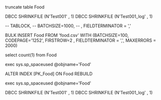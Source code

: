 truncate table Food

DBCC SHRINKFILE (N'Test001' , 1)
DBCC SHRINKFILE (N'Test001_log' , 1)

-- TABLOCK,
-- BATCHSIZE=1000,
-- , FIELDTERMINATOR = ','

BULK INSERT Food FROM 'food.csv' WITH (BATCHSIZE=100, CODEPAGE='1252',  FIRSTROW=2 , FIELDTERMINATOR = ',', MAXERRORS = 2000)

select count(1) from Food

exec sys.sp_spaceused  @objname='Food'   

ALTER INDEX [PK_Food] ON  Food REBUILD 

exec sys.sp_spaceused  @objname='Food' 
 

DBCC SHRINKFILE (N'Test001' , 1)
DBCC SHRINKFILE (N'Test001_log' , 1)
